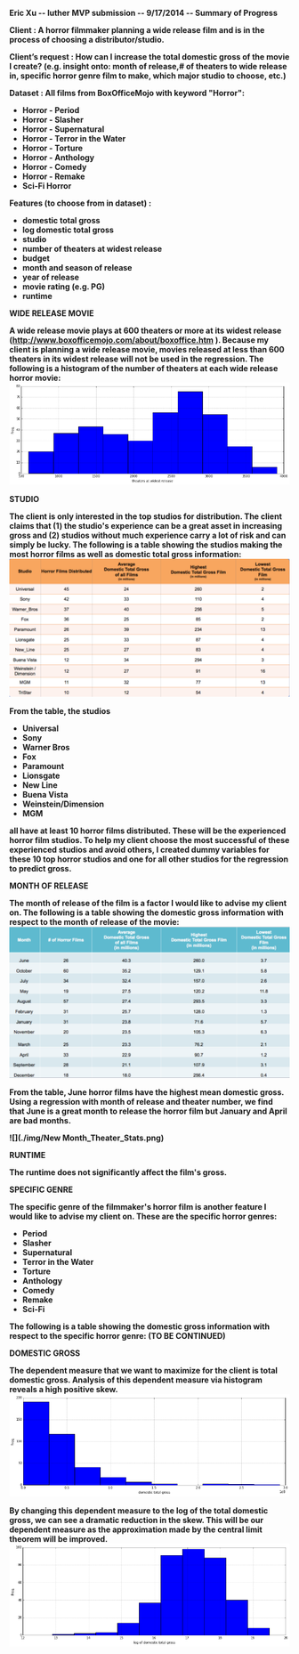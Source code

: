 <b>Eric Xu -- luther MVP submission -- 9/17/2014 -- Summary of Progress<b>

Client : A horror filmmaker planning a wide release film and is in the process of choosing a distributor/studio.

Client’s request :  How can I increase the total domestic gross of the movie I create? (e.g. insight onto: month of release,# of theaters to wide release in, specific horror genre film to make, which major studio to choose, etc.)

Dataset : All films from BoxOfficeMojo with keyword "Horror":

  - Horror - Period
  - Horror - Slasher
  - Horror - Supernatural
  - Horror - Terror in the Water
  - Horror - Torture
  - Horror - Anthology
  - Horror - Comedy
  - Horror - Remake
  - Sci-Fi Horror

Features (to choose from in dataset) : 

  - domestic total gross 
  - log domestic total gross
  - studio
  - number of theaters at widest release
  - budget
  - month and season of release
  - year of release
  - movie rating (e.g. PG)
  - runtime


WIDE RELEASE MOVIE

A wide release movie plays at 600 theaters or more at its widest release (http://www.boxofficemojo.com/about/boxoffice.htm ).  Because my client is planning a wide release movie, movies released at less than 600 theaters in its widest release will not be used in the regression. The following is a histogram of the number of theaters at each wide release horror movie:
![](./img/TheaterNumberHist.png)

STUDIO

The client is only interested in the top studios for distribution.  The client claims that (1) the studio's experience can be a great asset in increasing gross and (2) studios without much experience carry a lot of risk and can simply be lucky.  The following is a table showing the studios making the most horror films as well as domestic total gross information:
![](./img/Studio_Table.png)


From the table, the studios 
- Universal
- Sony
- Warner Bros
- Fox
- Paramount
- Lionsgate
- New Line
- Buena Vista
- Weinstein/Dimension
- MGM 

all have at least 10 horror films distributed.  These will be the experienced horror film studios.  To help my client choose the most successful of these experienced studios and avoid others, I created dummy variables for these 10 top horror studios and one for all other studios for the regression to predict gross. 



MONTH OF RELEASE

The month of release of the film is a factor I would like to advise my client on.  The following is a table showing the domestic gross information with respect to the month of release of the movie:
![](./img/Month_Table.png)

From the table, June horror films have the highest mean domestic gross.  Using a regression with month of release and theater number, we find that June is a great month to release the horror film but January and April are bad months. 

![](./img/New Month_Theater_Stats.png)


RUNTIME

The runtime does not significantly affect the film's gross.


SPECIFIC GENRE

The specific genre of the filmmaker's horror film is another feature I would like to advise my client on.  These are the specific horror genres:
  - Period
  - Slasher
  - Supernatural
  - Terror in the Water
  - Torture
  - Anthology
  - Comedy
  - Remake
  - Sci-Fi


The following is a table showing the domestic gross information with respect to the specific horror genre: (TO BE CONTINUED)







DOMESTIC GROSS

The dependent measure that we want to maximize for the client is total domestic gross.  Analysis of this dependent measure via histogram reveals a high positive skew.  
![](./img/dtgHist.png)  
  
By changing this dependent measure to the log of the total domestic gross, we can see a dramatic reduction in the skew.  This will be our dependent measure as the approximation made by the central limit theorem will be improved.
![](./img/dtgLogHist.png)
